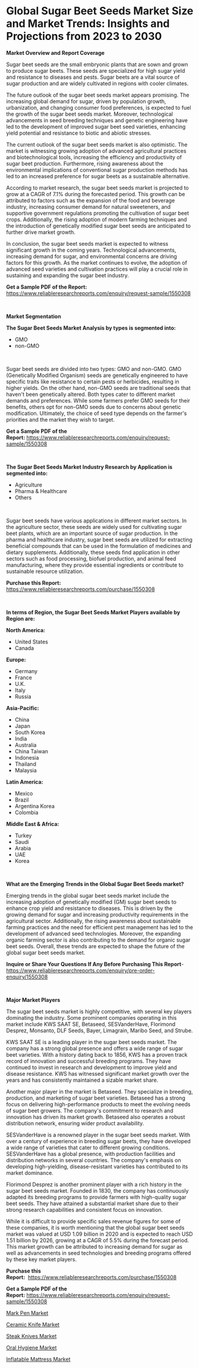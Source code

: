 <p><h1>Global Sugar Beet Seeds Market Size and Market Trends: Insights and Projections from 2023 to 2030</h1></p><p><strong>Market Overview and Report Coverage</strong></p>
<p><p>Sugar beet seeds are the small embryonic plants that are sown and grown to produce sugar beets. These seeds are specialized for high sugar yield and resistance to diseases and pests. Sugar beets are a vital source of sugar production and are widely cultivated in regions with cooler climates.</p><p>The future outlook of the sugar beet seeds market appears promising. The increasing global demand for sugar, driven by population growth, urbanization, and changing consumer food preferences, is expected to fuel the growth of the sugar beet seeds market. Moreover, technological advancements in seed breeding techniques and genetic engineering have led to the development of improved sugar beet seed varieties, enhancing yield potential and resistance to biotic and abiotic stresses.</p><p>The current outlook of the sugar beet seeds market is also optimistic. The market is witnessing growing adoption of advanced agricultural practices and biotechnological tools, increasing the efficiency and productivity of sugar beet production. Furthermore, rising awareness about the environmental implications of conventional sugar production methods has led to an increased preference for sugar beets as a sustainable alternative.</p><p>According to market research, the sugar beet seeds market is projected to grow at a CAGR of 7.1% during the forecasted period. This growth can be attributed to factors such as the expansion of the food and beverage industry, increasing consumer demand for natural sweeteners, and supportive government regulations promoting the cultivation of sugar beet crops. Additionally, the rising adoption of modern farming techniques and the introduction of genetically modified sugar beet seeds are anticipated to further drive market growth.</p><p>In conclusion, the sugar beet seeds market is expected to witness significant growth in the coming years. Technological advancements, increasing demand for sugar, and environmental concerns are driving factors for this growth. As the market continues to evolve, the adoption of advanced seed varieties and cultivation practices will play a crucial role in sustaining and expanding the sugar beet industry.</p></p>
<p><strong>Get a Sample PDF of the Report:</strong> <a href="https://www.reliableresearchreports.com/enquiry/request-sample/1550308">https://www.reliableresearchreports.com/enquiry/request-sample/1550308</a></p>
<p>&nbsp;</p>
<p><strong>Market Segmentation</strong></p>
<p><strong>The Sugar Beet Seeds Market Analysis by types is segmented into:</strong></p>
<p><ul><li>GMO</li><li>non-GMO</li></ul></p>
<p>&nbsp;</p>
<p><p>Sugar beet seeds are divided into two types: GMO and non-GMO. GMO (Genetically Modified Organism) seeds are genetically engineered to have specific traits like resistance to certain pests or herbicides, resulting in higher yields. On the other hand, non-GMO seeds are traditional seeds that haven't been genetically altered. Both types cater to different market demands and preferences. While some farmers prefer GMO seeds for their benefits, others opt for non-GMO seeds due to concerns about genetic modification. Ultimately, the choice of seed type depends on the farmer's priorities and the market they wish to target.</p></p>
<p><strong>Get a Sample PDF of the Report:</strong>&nbsp;<a href="https://www.reliableresearchreports.com/enquiry/request-sample/1550308">https://www.reliableresearchreports.com/enquiry/request-sample/1550308</a></p>
<p>&nbsp;</p>
<p><strong>The Sugar Beet Seeds Market Industry Research by Application is segmented into:</strong></p>
<p><ul><li>Agriculture</li><li>Pharma & Healthcare</li><li>Others</li></ul></p>
<p>&nbsp;</p>
<p><p>Sugar beet seeds have various applications in different market sectors. In the agriculture sector, these seeds are widely used for cultivating sugar beet plants, which are an important source of sugar production. In the pharma and healthcare industry, sugar beet seeds are utilized for extracting beneficial compounds that can be used in the formulation of medicines and dietary supplements. Additionally, these seeds find application in other sectors such as food processing, biofuel production, and animal feed manufacturing, where they provide essential ingredients or contribute to sustainable resource utilization.</p></p>
<p><strong>Purchase this Report:</strong>&nbsp; <a href="https://www.reliableresearchreports.com/purchase/1550308">https://www.reliableresearchreports.com/purchase/1550308</a></p>
<p>&nbsp;</p>
<p><strong>In terms of Region, the Sugar Beet Seeds Market Players available by Region are:</strong></p>
<p>
    <p> <strong> North America: </strong>
        <ul>
            <li>United States</li>
            <li>Canada</li>
        </ul>
        </p> 
    <p> <strong> Europe: </strong>
        <ul>
            <li>Germany</li>
            <li>France</li>
            <li>U.K.</li>
            <li>Italy</li>
            <li>Russia</li>
        </ul>
        </p> 
    <p> <strong> Asia-Pacific: </strong>
        <ul>
            <li>China</li>
            <li>Japan</li>
            <li>South Korea</li>
            <li>India</li>
            <li>Australia</li>
            <li>China Taiwan</li>
            <li>Indonesia</li>
            <li>Thailand</li>
            <li>Malaysia</li>
        </ul>
        </p> 
    <p> <strong> Latin America: </strong>
        <ul>
            <li>Mexico</li>
            <li>Brazil</li>
            <li>Argentina Korea</li>
            <li>Colombia</li>
        </ul>
        </p> 
    <p> <strong> Middle East & Africa: </strong>
        <ul>
            <li>Turkey</li>
            <li>Saudi</li>
            <li>Arabia</li>
            <li>UAE</li>
            <li>Korea</li>
        </ul>
    </p>
    </p>
<p>&nbsp;</p>
<p><strong>What are the Emerging Trends in the Global Sugar Beet Seeds market?</strong></p>
<p><p>Emerging trends in the global sugar beet seeds market include the increasing adoption of genetically modified (GM) sugar beet seeds to enhance crop yield and resistance to diseases. This is driven by the growing demand for sugar and increasing productivity requirements in the agricultural sector. Additionally, the rising awareness about sustainable farming practices and the need for efficient pest management has led to the development of advanced seed technologies. Moreover, the expanding organic farming sector is also contributing to the demand for organic sugar beet seeds. Overall, these trends are expected to shape the future of the global sugar beet seeds market.</p></p>
<p><strong>Inquire or Share Your Questions If Any Before Purchasing This Report</strong>- <a href="https://www.reliableresearchreports.com/enquiry/pre-order-enquiry/1550308">https://www.reliableresearchreports.com/enquiry/pre-order-enquiry/1550308</a></p>
<p>&nbsp;</p>
<p><strong>Major Market Players</strong></p>
<p><p>The sugar beet seeds market is highly competitive, with several key players dominating the industry. Some prominent companies operating in this market include KWS SAAT SE, Betaseed, SESVanderHave, Florimond Desprez, Monsanto, DLF Seeds, Bayer, Limagrain, Maribo Seed, and Strube. </p><p>KWS SAAT SE is a leading player in the sugar beet seeds market. The company has a strong global presence and offers a wide range of sugar beet varieties. With a history dating back to 1856, KWS has a proven track record of innovation and successful breeding programs. They have continued to invest in research and development to improve yield and disease resistance. KWS has witnessed significant market growth over the years and has consistently maintained a sizable market share.</p><p>Another major player in the market is Betaseed. They specialize in breeding, production, and marketing of sugar beet varieties. Betaseed has a strong focus on delivering high-performance products to meet the evolving needs of sugar beet growers. The company's commitment to research and innovation has driven its market growth. Betaseed also operates a robust distribution network, ensuring wider product availability.</p><p>SESVanderHave is a renowned player in the sugar beet seeds market. With over a century of experience in breeding sugar beets, they have developed a wide range of varieties that cater to different growing conditions. SESVanderHave has a global presence, with production facilities and distribution networks in several countries. The company's emphasis on developing high-yielding, disease-resistant varieties has contributed to its market dominance.</p><p>Florimond Desprez is another prominent player with a rich history in the sugar beet seeds market. Founded in 1830, the company has continuously adapted its breeding programs to provide farmers with high-quality sugar beet seeds. They have attained a substantial market share due to their strong research capabilities and consistent focus on innovation.</p><p>While it is difficult to provide specific sales revenue figures for some of these companies, it is worth mentioning that the global sugar beet seeds market was valued at USD 1.09 billion in 2020 and is expected to reach USD 1.51 billion by 2026, growing at a CAGR of 5.5% during the forecast period. This market growth can be attributed to increasing demand for sugar as well as advancements in seed technologies and breeding programs offered by these key market players.</p></p>
<p><strong>Purchase this Report:</strong>&nbsp;&nbsp;<a href="https://www.reliableresearchreports.com/purchase/1550308">https://www.reliableresearchreports.com/purchase/1550308</a></p>
<p></p>
<p><strong>Get a Sample PDF of the Report:</strong>&nbsp;<a href="https://www.reliableresearchreports.com/enquiry/request-sample/1550308">https://www.reliableresearchreports.com/enquiry/request-sample/1550308</a></p>
<p><p><a href="https://medium.com/@zoeyleannon2023/mark-pen-market-size-reveals-the-best-marketing-channels-in-global-industry-c02e7cc14609">Mark Pen Market</a></p><p><a href="https://medium.com/@marinaieme/ceramic-knife-market-insights-into-market-cagr-market-trends-and-growth-strategies-45b9fe1285e3">Ceramic Knife Market</a></p><p><a href="https://medium.com/@othamcclure/steak-knives-market-analysis-and-sze-forecasted-for-period-from-2023-to-2030-b922c1f58a51">Steak Knives Market</a></p><p><a href="https://medium.com/@porteradams98/oral-hygiene-market-analysis-and-sze-forecasted-for-period-from-2023-to-2030-a09c3adac0dd">Oral Hygiene Market</a></p><p><a href="https://medium.com/@winonaboehm2023/inflatable-mattress-market-trends-forecast-and-competitive-analysis-to-2030-9428ba1c8f3b">Inflatable Mattress Market</a></p></p>
